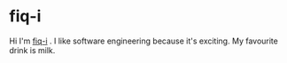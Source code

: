 # fiq-i

Hi I'm [fiq-i](https://github.com/fiq-i/open-source) .
I like software engineering because it's exciting.
My favourite drink is milk.

